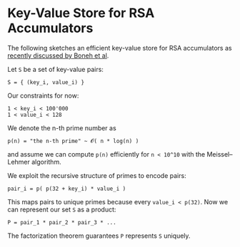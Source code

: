 # Key-Value Store for RSA Accumulators

The following sketches an efficient key-value store for RSA accumulators as [recently discussed by Boneh et al](https://eprint.iacr.org/2018/1188.pdf).


Let `S` be a set of key-value pairs:
```
S = { (key_i, value_i) }
```

Our constraints for now:

```
1 < key_i < 100'000
1 < value_i < 128
```

We denote the n-th prime number as 
```
p(n) = "the n-th prime" ~ 𝓞( n * log(n) )
```
and assume we can compute `p(n)` efficiently for `n < 10^10` with the Meissel–Lehmer algorithm.

We exploit the recursive structure of primes to encode pairs:
```
pair_i = p( p(32 + key_i) * value_i )
```
This maps pairs to unique primes because every `value_i < p(32)`. Now we can represent our set `S` as a product:
```
P = pair_1 * pair_2 * pair_3 * ...
```

The factorization theorem guarantees `P` represents `S` uniquely.
